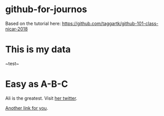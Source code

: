 # github-for-journos

Based on the tutorial here: https://github.com/taggartk/github-101-class-nicar-2018

# This is my data

~test~

Easy as A-B-C
=======
Ali is the greatest. Visit [her twitter](http://www.twitter.com/voteforali).

[Another link for you](https://www.buzzfeed.com/mattbellassai/the-40-greatest-dog-gifs-of-2012-6z51).

